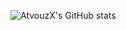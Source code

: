 ![AtvouzX's GitHub stats](https://readme-mu-rust.vercel.app/api?username=AtvouzX&show_icons=true&theme=transparent&rank_icon=github)
